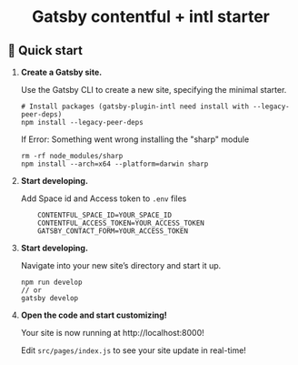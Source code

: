 <h1 align="center">
  Gatsby contentful + intl starter
</h1>

## 🚀 Quick start

1.  **Create a Gatsby site.**

    Use the Gatsby CLI to create a new site, specifying the minimal starter.

    ```shell
    # Install packages (gatsby-plugin-intl need install with --legacy-peer-deps)
    npm install --legacy-peer-deps
    ```

	If Error: Something went wrong installing the "sharp" module

	```shell
    rm -rf node_modules/sharp
	npm install --arch=x64 --platform=darwin sharp
    ```

2.  **Start developing.**

	Add Space id and Access token to `.env` files

	```
		CONTENTFUL_SPACE_ID=YOUR_SPACE_ID
		CONTENTFUL_ACCESS_TOKEN=YOUR_ACCESS_TOKEN
		GATSBY_CONTACT_FORM=YOUR_ACCESS_TOKEN
	```

3.  **Start developing.**

    Navigate into your new site’s directory and start it up.

    ```shell
    npm run develop
	// or
	gatsby develop
    ```

4.  **Open the code and start customizing!**

    Your site is now running at http://localhost:8000!

    Edit `src/pages/index.js` to see your site update in real-time!

